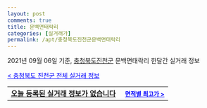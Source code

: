 ```yaml
---
layout: post
comments: true
title: 문백면태락리
categories: [실거래가]
permalink: /apt/충청북도진천군문백면태락리
---
```


2021년 09월 06일 기준, <a href="/apt/충청북도진천군">충청북도진천군</a> 문백면태락리 한달간 실거래 정보

<a style="color: blue;" href="/apt/충청북도진천군">< 충청북도 진천군 전체 실거래 정보</a>
<!---- start ---->
<table>
  <tr>
    <td colspan="4" style="font-weight: bold;"><a href="/apt/충청북도진천군문백면태락리{name_without_space}">오늘 등록된 실거래 정보가 없습니다</a> &nbsp;&nbsp;&nbsp; <a style="color: blue; font-size: smaller;" href="/apt/충청북도진천군문백면태락리{name_without_space}">면적별 최고가 ></a></td>
  </tr>
    
</table>
<!---- end ---->
    